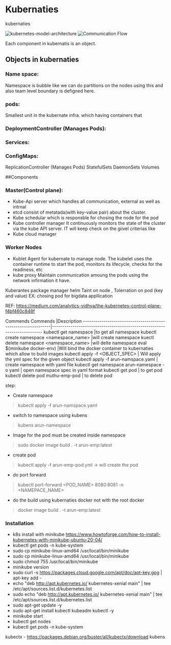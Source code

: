 # Kubernaties
kubernaties

![kubernetes-model-architecture](https://github.com/marun790/Kubernaties/blob/main/images/full-kubernetes-model-architecture.png?raw=true)
![Communication Flow](https://github.com/marun790/Kubernaties/blob/main/images/k8s_communication_flow.jpeg?raw=true)

Each component in kubernatis is an object.
## Objects in kubernaties
### Name space:
  Namespace is bubble like we can do partitions on the nodes using this and also team level boundary is defigned here.
### pods:
  Smallest unit in the kubernate infra. which having containers that
 
### DeploymentController (Manages Pods):

### Services:

### ConfigMaps:

ReplicationController (Manages Pods)
StatefulSets
DaemonSets
Volumes





##Components
### Master(Control plane):
* Kube-Api server
which handles all communication, external as well as intrnal
* etcd
consist of metatada(with key-value pair) about the cluster.
* Kube schedular
which is responsble for chosing the node for the pod
* Kube controller manager 
It continuously monitors the state of the cluster via the kube API server.
IT will keep check on the giivel criterias like 
* Kube cloud manager 

### Worker Nodes
* Kublet
Agent for kubernate to manage node.
The kubelet uses the container runtime to start the pod, monitors its lifecycle, checks for the readiness, etc
* kube proxy
Maintain communication amoung the pods using the network infirmation it have.

Kuberantes package manager helm
Taint on node , Tolerration on pod (key and value) EX: chosing pod for bigdata appllication


REF: https://medium.com/analytics-vidhya/the-kubernetes-control-plane-f4bf460c848f



Commends
Commends							|Description
--------------------------------------------------------------|-------------------------------------------------------------------------
kubectl get namespace						|to get all namespace
kubectl create namespace <namespace_name> 			|will create namespace
kuectl delete namespace <namespace_name> 			|will delte namespace
eval $(minikube docker-env)					|Will bind the docker container to kubernaties which allow to build images
kubectl apply -f <OBJECT_SPEC>				| Will apply the yml spec for the given object
kubectl apply -f arun-namspace.yaml				| create namespace with yaml file
kubectl get namespace arun-namespace -o yaml			| open namespace spec in yaml format
kubectl get pod 						| to get pod
kubectl delete pod muthu-emp-pod				| to delete pod




step:

* Create namespace
> kubectl apply -f arun-namspace.yaml

* switch to namespace using kubens
> kubens arun-namespace

* Image for the pod must be created inside namespace
> sudo docker image build . -t arun-emp:latest

* create pod
> kubectl apply -f arun-emp-pod.yml -> will create the pod

* do port forward
> kubectl port-forward <POD_NAME> 8080:8081 -n <NAMEPACE_NAME>

* do the build using kubernaties docker not with the root docker
> docker image build . -t arun-emp:latest

### Installation
* k8s install with minikube https://www.howtoforge.com/how-to-install-kubernetes-with-minikube-ubuntu-20-04/
* kubectl get pods -n kube-system
* sudo cp minikube-linux-amd64 /usr/local/bin/minikube
* sudo cp minikube-linux-amd64 /usr/local/bin/minikube
* sudo chmod 755 /usr/local/bin/minikube
* minikube version
* sudo curl -s https://packages.cloud.google.com/apt/doc/apt-key.gpg | apt-key add -
* echo "deb http://apt.kubernetes.io/ kubernetes-xenial main" | tee /etc/apt/sources.list.d/kubernetes.list
* sudo echo "deb http://apt.kubernetes.io/ kubernetes-xenial main" | tee /etc/apt/sources.list.d/kubernetes.list
* sudo apt-get update -y
* sudo apt-get install kubectl kubeadm kubectl -y
* minikube start
* kubectl get nodes
* kubectl get pods -n kube-system


kubectx - https://packages.debian.org/buster/all/kubectx/download
kubens
